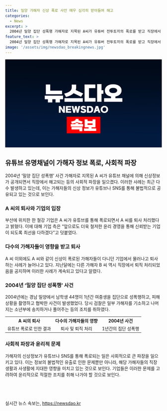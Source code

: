 ```yaml
---
title: 밀양 가해자 신상 폭로 사안 매우 심각히 받아들여 해고
categories:
  - News
excerpt: >
  2004년 밀양 집단 성폭행 가해자로 지목된 A씨가 유튜버 전투토끼의 폭로를 받고 직장에서 퇴사했다. 이후 다른 가해자들도 신상정보가 공개되고 나서 직장에서 해고되거나 퇴사했다. 이에 기업들은 논란에 대해 심각하게 받아들여 윤리 경영과 사회적 책임을 강조하며 해당 직원들을 퇴사 처리했다. 이러한 사태는 2004년 발생한 밀양 집단 성폭행 사건의 여파라고 볼 수 있다.
feature_text: >
  2004년 밀양 집단 성폭행 가해자로 지목된 A씨가 유튜버 전투토끼의 폭로를 받고 직장에서 퇴사했다. 이후 다른 가해자들도 신상정보가 공개되고 나서 직장에서 해고되거나 퇴사했다. 이에 기업들은 논란에 대해 심각하게 받아들여 윤리 경영과 사회적 책임을 강조하며 해당 직원들을 퇴사 처리했다. 이러한 사태는 2004년 발생한 밀양 집단 성폭행 사건의 여파라고 볼 수 있다.
image: '/assets/img/newsdao_breakingnews.jpg'
---
```


<p><img src="/assets/img/newsdao_breakingnews.jpg" alt="pcversion 속보" /></p>

<h2 data-ke-size="size26">유튜브 유명채널이 가해자 정보 폭로, 사회적 파장</h2>

<p data-ke-size="size16">2004년 ‘밀양 집단 성폭행’ 사건 가해자로 지목된 A 씨가 유튜브 채널에 의해 신상정보가 공개되면서 직장에서 해고되는 등의 사회적 파장을 일으켰다. 이러한 사례는 최근 다수 발생하고 있는데, 이는 가해자들의 신상 정보가 유튜브나 SNS를 통해 불법적으로 공유되고 있는 것으로 보인다.</p>

<h3 data-ke-size="size22">A 씨의 퇴사와 기업의 입장</h3>

<p data-ke-size="size16">부산에 위치한 한 철강 기업은 A 씨가 유튜브를 통해 폭로되면서 A 씨를 퇴사 처리했다고 밝혔다. 이에 대해 기업 측은 “앞으로도 더욱 철저한 윤리 경영을 통해 신뢰받는 기업이 되도록 최선을 다하겠다”고 덧붙였다.</p>

<h3 data-ke-size="size22">다수의 가해자들이 영향을 받고 퇴사</h3>

<p data-ke-size="size16">A 씨 이외에도 A 씨와 같이 신상이 폭로된 가해자들이 다니던 기업에서 물러나고 퇴사하는 사례가 늘어나고 있다. 지난달에는 다른 가해자 B 씨 역시 직장에서 퇴직 처리되었음을 공지하며 이러한 사례가 계속되고 있다고 알렸다.</p>

<h3 data-ke-size="size22">2004년 ‘밀양 집단 성폭행’ 사건</h3>

<p data-ke-size="size16">2004년에는 경남 밀양에서 남학생 44명이 1년간 여중생을 집단으로 성폭행하고, 피해 상황을 촬영하고 협박한 사건이 발생했었다. 당시 검찰은 일부 가해자를 기소하고 나머지는 소년부에 송치하거나 풀어주는 등의 조치를 취하였다.</p>

<table>
    <tr>
        <td style="text-align: center; height: 17px;"><b>A 씨의 퇴사</b></td>
        <td style="text-align: center; height: 17px;"><b>다수의 가해자들의 영향</b></td>
        <td style="text-align: center; height: 17px;"><b>2004년 사건</b></td>
    </tr>
    <tr>
        <td style="text-align: center; height: 17px;">유튜브 폭로로 인한 결과</td>
        <td style="text-align: center; height: 17px;">퇴사 및 퇴직 처리</td>
        <td style="text-align: center; height: 17px;">1년간의 집단 성폭행</td>
    </tr>
</table>

<h3 data-ke-size="size22">사회적 파장과 윤리적 문제</h3>

<p data-ke-size="size16">가해자의 신상정보가 유튜브나 SNS를 통해 폭로되는 일은 사회적으로 큰 파장을 일으키고 있다. 이는 정보의 불법적인 유출로 인한 문제뿐만 아니라, 해당 가해자들의 직장 생활과 사생활에 지대한 영향을 미치고 있는 것으로 보인다. 기업들은 이러한 문제를 고려하여 윤리적으로 적절한 조치를 취해 나가야 할 것으로 보인다.</p>

<h2 data-ke-size="size26">&nbsp;</h2>
실시간 뉴스 속보는, <a href="https://newsdao.kr" rel="dofollow">https://newsdao.kr</a>


